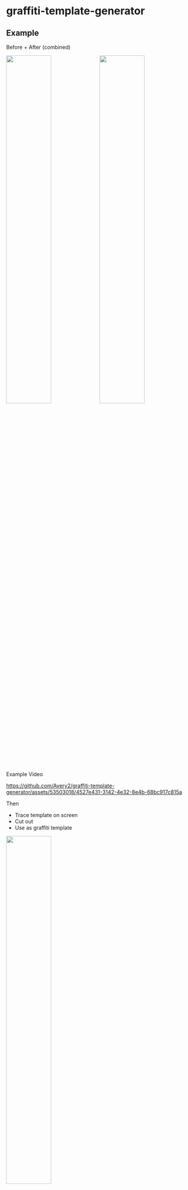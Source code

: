 # graffiti-template-generator

## Example

Before + After (combined)

<div>
  <img width="49%" src="https://github.com/Avery2/graffiti-template-generator/assets/53503018/51e26032-8cac-4e70-abf2-a48e430c217f"/>
  <img width="49%" src="https://github.com/Avery2/graffiti-template-generator/assets/53503018/7f08fe21-f909-495c-b3d4-252f0dc3f9c9"/>
</div>

Example Video

https://github.com/Avery2/graffiti-template-generator/assets/53503018/4527e431-3142-4e32-8e4b-68bc917c815a

Then
- Trace template on screen
- Cut out
- Use as graffiti template

<img width="49%" src="https://github.com/Avery2/graffiti-template-generator/assets/53503018/82515c40-14d6-4cfe-8d8e-9d11d0c98b64"/>
